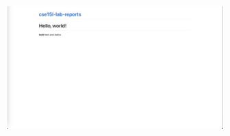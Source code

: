 ![Image](https://github.com/k-bastian/cse15l-lab-reports/blob/91217ff550ef39bbbd6966dfeda9d8295a9980b7/ScreenShot2022-09-24.png)